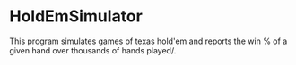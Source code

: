 # HoldEmSimulator
This program simulates games of texas hold'em and reports the win % of a given hand over thousands of hands played/.
